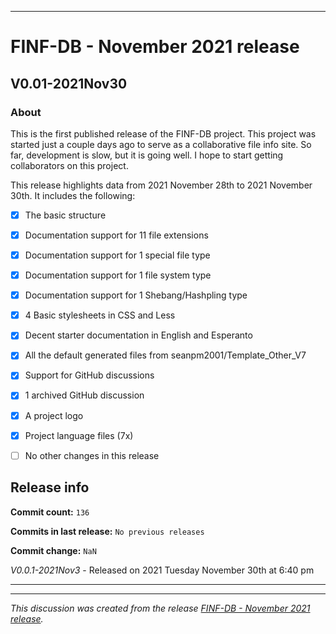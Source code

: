 
***

# FINF-DB - November 2021 release

## V0.01-2021Nov30

### About

This is the first published release of the FINF-DB project. This project was started just a couple days ago to serve as a collaborative file info site. So far, development is slow, but it is going well. I hope to start getting collaborators on this project.

This release highlights data from 2021 November 28th to 2021 November 30th. It includes the following:

- [x] The basic structure

- [x] Documentation support for 11 file extensions

- [x] Documentation support for 1 special file type

- [x] Documentation support for 1 file system type

- [x] Documentation support for 1 Shebang/Hashpling type

- [x] 4 Basic stylesheets in CSS and Less

- [x] Decent starter documentation in English and Esperanto

- [x] All the default generated files from seanpm2001/Template_Other_V7

- [x] Support for GitHub discussions

- [x] 1 archived GitHub discussion

- [x] A project logo

- [x] Project language files (7x)

- [ ] No other changes in this release

## Release info

**Commit count:** `136`

**Commits in last release:** `No previous releases`

**Commit change:** `NaN`

_V0.0.1-2021Nov3_ - Released on 2021 Tuesday November 30th at 6:40 pm

***


<hr /><em>This discussion was created from the release <a href='https://github.com/seanpm2001/FINF-DB/releases/tag/V0.01-2021Nov30'>FINF-DB - November 2021 release</a>.</em>
